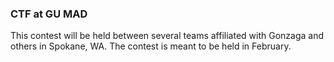 <h3>CTF at GU MAD</h3>

This contest will be held between several teams affiliated with Gonzaga and
others in Spokane, WA. The contest is meant to be held in February.
